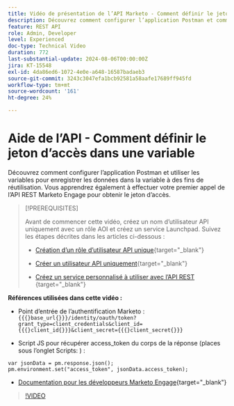 ```yaml
---
title: Vidéo de présentation de l’API Marketo - Comment définir le jeton d’accès dans une variable
description: Découvrez comment configurer l’application Postman et comment utiliser des variables pour enregistrer des données dans la variable à des fins de réutilisation.
feature: REST API
role: Admin, Developer
level: Experienced
doc-type: Technical Video
duration: 772
last-substantial-update: 2024-08-06T00:00:00Z
jira: KT-15548
exl-id: 4da86ed6-1072-4e0e-a648-16587badaeb3
source-git-commit: 3243c3047efa1bcb92581a58aafe17689ff945fd
workflow-type: tm+mt
source-wordcount: '161'
ht-degree: 24%

---
```


# Aide de l’API - Comment définir le jeton d’accès dans une variable

Découvrez comment configurer l’application Postman et utiliser les variables pour enregistrer les données dans la variable à des fins de réutilisation. Vous apprendrez également à effectuer votre premier appel de l’API REST Marketo Engage pour obtenir le jeton d’accès.

>[!PREREQUISITES]
>
>Avant de commencer cette vidéo, créez un nom d’utilisateur API uniquement avec un rôle AOI et créez un service Launchpad. Suivez les étapes décrites dans les articles ci-dessous :
>
>* [Création d’un rôle d’utilisateur API unique](https://experienceleague.adobe.com/fr/docs/marketo/using/product-docs/administration/users-and-roles/create-an-api-only-user-role){target="_blank"}
>
>* [Créer un utilisateur API uniquement](https://experienceleague.adobe.com/fr/docs/marketo/using/product-docs/administration/users-and-roles/create-an-api-only-user){target="_blank"}
>
>* [ Créez un service personnalisé à utiliser avec l’API REST ](https://experienceleague.adobe.com/fr/docs/marketo/using/product-docs/administration/additional-integrations/create-a-custom-service-for-use-with-rest-api){target="_blank"}

**Références utilisées dans cette vidéo :**

* Point d’entrée de l’authentification Marketo : `{{{}base_url{}}}/identity/oauth/token?grant_type=client_credentials&client_id={{{}client_id{}}}&client_secret={{{}client_secret{}}}`

* Script JS pour récupérer access_token du corps de la réponse (places sous l’onglet Scripts: ) :

```
var jsonData = pm.response.json();
pm.environment.set("access_token", jsonData.access_token);
```

* [Documentation pour les développeurs Marketo Engage](https://experienceleague.adobe.com/fr/docs/marketo-developer/marketo/rest/authentication){target="_blank"}

>[!VIDEO](https://video.tv.adobe.com/v/3429275/?learn=on)
